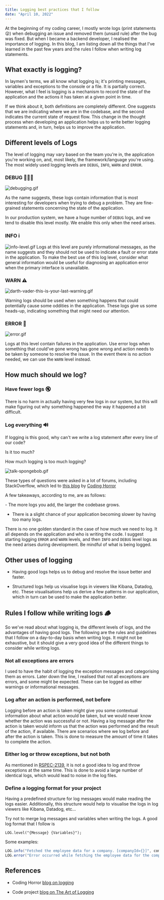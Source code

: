 ```yaml
---
title: Logging best practices that I follow
date: "April 10, 2022"
---
```


At the beginning of my coding career, I mostly wrote logs (print statements 😜) when debugging an issue and removed them (unsaid rule) after the bug was fixed. But when I became a backend developer, I realised the importance of logging. In this blog, I am listing down all the things that I've learned in the past few years and the rules I follow when writing log statements.

## What exactly is logging?

In laymen's terms, we all know what logging is; it's printing messages, variables and exceptions to the console or a file. It is partially correct. However, what I feel is logging is a mechanism to record the state of the application and the actions it has taken at a given point in time.

If we think about it, both definitions are completely different. One suggests that we are indicating where we are in the codebase, and the second indicates the current state of request flow. This change in the thought process when developing an application helps us to write better logging statements and, in turn, helps us to improve the application.

## Different levels of Logs

The level of logging may vary based on the team you're in, the application you're working on, and, most likely, the framework/language you're using. The most widely used logging levels are `DEBUG`, `INFO`, `WARN` and `ERROR`.

### DEBUG 👨🏻‍💻

![debugging.gif](https://cdn.hashnode.com/res/hashnode/image/upload/v1649343223530/meiZpkf88.gif)

As the name suggests, these logs contain information that is most interesting for developers when trying to debug a problem. They are fine-grained statements concerning the state of the application.

In our production system, we have a huge number of `DEBUG` logs, and we tend to disable this level mostly. We enable this only when the need arises.

### INFO ℹ️

![info-level.gif](https://cdn.hashnode.com/res/hashnode/image/upload/v1649343014674/dCycagJ2a.gif)
Logs at this level are purely informational messages, as the name suggests and they should not be used to indicate a fault or error state in the application. To make the best use of this log level, consider what general information would be useful for diagnosing an application error when the primary interface is unavailable.

### WARN ⚠️

![darth-vader-this-is-your-last-warning.gif](https://cdn.hashnode.com/res/hashnode/image/upload/v1649342969562/Gn4KrBiLs.gif)

Warning logs should be used when something happens that could potentially cause some oddities in the application. These logs give us some heads-up, indicating something that might need our attention.

### ERROR 🚨

![error.gif](https://cdn.hashnode.com/res/hashnode/image/upload/v1649342866161/BKZSWVpCu.gif)

Logs at this level contain failures in the application. Use error logs when something that could've gone wrong has gone wrong and action needs to be taken by someone to resolve the issue. In the event there is no action needed, we can use the `WARN` level instead.

## How much should we log?

### Have fewer logs 🔇

There is no harm in actually having very few logs in our system, but this will make figuring out why something happened the way it happened a bit difficult.

### Log everything 🔊

If logging is this good, why can't we write a log statement after every line of our code?

Is it too much?

How much logging is too much logging?

![talk-spongebob.gif](https://cdn.hashnode.com/res/hashnode/image/upload/v1649343245360/yLswYQvicp.gif)

These types of questions were asked in a lot of forums, including StackOverflow, which led to [this blog][1] by [Coding Horror][2]

A few takeaways, according to me, are as follows:

- The more logs you add, the larger the codebase grows.

- There is a slight chance of your application becoming slower by having too many logs.

There is no one golden standard in the case of how much we need to log. It all depends on the application and who is writing the code. I suggest starting logging `ERROR` and `WARN` levels, and then `INFO` and `DEBUG` level logs as the need arises during development. Be mindful of what is being logged.

## Other uses of logging

- Having good logs helps us to debug and resolve the issue better and faster.

- Structured logs help us visualise logs in viewers like Kibana, Datadog, etc. These visualisations help us derive a few patterns in our application, which in turn can be used to make the application better.

## Rules I follow while writing logs 🪵

So we've read about what logging is, the different levels of logs, and the advantages of having good logs. The following are the rules and guidelines that I follow on a day-to-day basis when writing logs. It might not be exhaustive, but it should give a very good idea of the different things to consider while writing logs.

### Not all exceptions are errors

I used to have the habit of logging the exception messages and categorising them as errors. Later down the line, I realised that not all exceptions are errors, and some might be expected. These can be logged as either warnings or informational messages.

### Log after an action is performed, not before

Logging before an action is taken might give you some contextual information about what action would be taken, but we would never know whether the action was successful or not. Having a log message after the action is taken would inform us that the action was performed and the result of the action, if available. There are scenarios where we log before and after the action is taken. This is done to measure the amount of time it takes to complete the action.

### Either log or throw exceptions, but not both

As mentioned in [RSPEC-2139](https://rules.sonarsource.com/java/RSPEC-2139), it is not a good idea to log and throw exceptions at the same time. This is done to avoid a large number of identical logs, which would lead to noise in the log files.

### Define a logging format for your project

Having a predefined structure for log messages would make reading the logs easier. Additionally, this structure would help to visualise the logs in log viewers like Kibana, Datadog, etc...

Try not to merge log messages and variables when writing the logs. A good log format that I follow is

```
LOG.level("{Message} {Variables}");
```

Some examples:

```java
LOG.info("Fetched the employee data for a company. [companyId={}]", companyId);
LOG.error("Error occurred while fetching the employee data for the company. [companyId={}]", companyId, e);
```

## References

- Coding Horror [blog on logging][1]

- Code project [blog on The Art of Logging][3]

[1]: https://blog.codinghorror.com/the-problem-with-logging/

[2]: https://blog.codinghorror.com

[3]: https://www.codeproject.com/Articles/42354/The-Art-of-Logging
